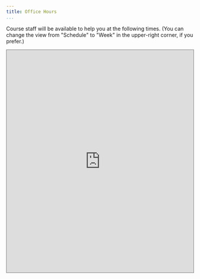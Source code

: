 ```yaml
---
title: Office Hours
...
```


<!--We will have scheduled office hours times. If you have questions outside of office hours, please ask on discord. Follow the Discord Invite link in collab to join our Discord server.


**Office hours** Will be conducted over discord. Please read these rules carefully before attending your first office hours:


1. Make sure you send your computing id to our course bot called `Turing` so we can verify that you belong to the class. You will not be able to participate in any discussions (including office hours) until you've done this.
1. This server is for instructional use of the TAs and help with Algorithms in Summer of 2021. Discussion of anything that is irrelevant to the class should be restricted only to the `#off-topic` channel.
1. Once you join our server you will be able to connect to the "Collaboration Spaces" voice channels. You can use these to chat about problems with other students. We're going to leave it up to the community to determine how to best use those.
1. If you join during office hours and would like TA help, please also put the question/problem you'd like to discuss in `#help-queue`. This Channel will be used as a queue. Students can be pulled out of the middle of the queue so that the TA can work with several students at a time. Posts made more than 15 minutes before the current office hours will be assumed to be carry-over from the previous session, and therefore will be ignored.
1. We will be using the `Closed OH` channels for individual office hours discussion. Once you've added yourself to the queue, please join the `waiting room` voice channel. A TA will move you into a `Closed OH` room when it's your turn on the queue. While in the waiting room, we encourage you to meet your fellow students!
1. The `Open OH` channels are for group discussions. Feel free to join those at any time (even if you haven't added yourself to the queue).
1. The `#tech-support` channel is intended for questions relating to course structures, e.g. "Where do I go to submit homework" or "The course webpage is down", etc.
1. This Discord server is serving as replacement for face to face Office Hours and Piazza. If you have a question that you would put into text and get a text response, please ask it in the most relevant text channel. After this, either a fellow student or course staff will answer!-->


<style>
    iframe {
        width: 100%;
        max-width: 800px;
    }

    .row>div:only-child {
        flex: 0 1 800px !important;
        margin: 0.5em;
    }
</style>

Course staff will be available to help you at the following times. (You can change the view from "Schedule" to "Week" in the upper-right corner, if you prefer.)

<iframe src="https://calendar.google.com/calendar/embed?height=600&wkst=1&ctz=America%2FLos_Angeles&showPrint=0&mode=AGENDA&src=Y19lNzFhODA4N2ExMzBjOGE3MzNiYjI5ZGY2MGIzNGY3YzYwOTc2NzM3OGQ2YzcyOWFmZDcwNGQxYTIzYzlhMWMyQGdyb3VwLmNhbGVuZGFyLmdvb2dsZS5jb20&color=%239e69af" style="border:solid 1px #777" width="800" height="600" frameborder="0" scrolling="no"></iframe>
